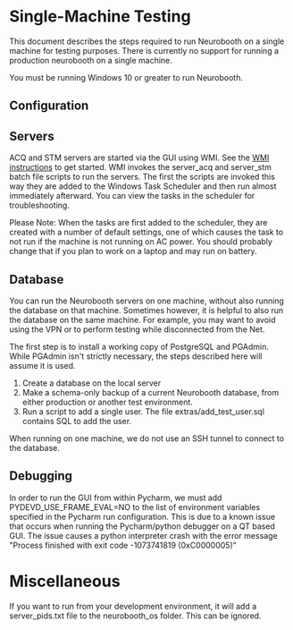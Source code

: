 # Single-Machine Testing

This document describes the steps required to run Neurobooth on a single machine for testing purposes. There is currently no support for running a production neurobooth on a single machine.

You must be running Windows 10 or greater to run Neurobooth.

## Configuration

## Servers
ACQ and STM servers are started via the GUI using WMI. See the [WMI instructions](enable_WMI_instuctions.txt) to get started. 
WMI invokes the server_acq and server_stm batch file scripts to run the servers. The first the scripts are invoked this way
they are added to the Windows Task Scheduler and then run almost immediately afterward. You can view the tasks in the scheduler for troubleshooting.

Please Note: When the tasks are first added to the scheduler, they are created with a number of default settings, one of which
causes the task to not run if the machine is not running on AC power.  You should probably change that if you plan to work 
on a laptop and may run on battery. 

## Database
You can run the Neurobooth servers on one machine, without also running the database on that machine. 
Sometimes however, it is helpful to also run the database on the same machine. For example, you may want to avoid using the VPN or to perform testing while disconnected from the Net. 

The first step is to install a working copy of PostgreSQL and PGAdmin.  While PGAdmin isn't strictly necessary, the steps described here will assume it is used.

1. Create a database on the local server
2. Make a schema-only backup of a current Neurobooth database, from either production or another test environment.
3. Run a script to add a single user. The file extras/add_test_user.sql contains SQL to add the user.

When running on one machine, we do not use an SSH tunnel to connect to the database. 

## Debugging
In order to run the GUI from within Pycharm, we must add PYDEVD_USE_FRAME_EVAL=NO to the list of environment variables specified in the Pycharm run configuration. 
This is due to a known issue that occurs when running the Pycharm/python debugger on a QT based GUI. The issue causes a python interpreter crash with the error message "Process finished with exit code -1073741819 (0xC0000005)"

# Miscellaneous
If you want to run from your development environment, it will add a server_pids.txt file to the neurobooth_os folder. This can  be ignored. 